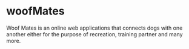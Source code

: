 # woofMates

Woof Mates is an online web applications that connects dogs with one another either for the purpose of recreation, training partner and many more.
